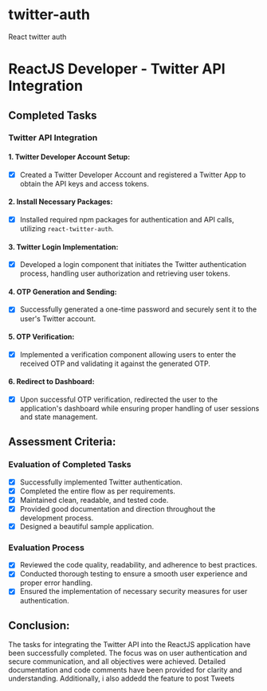 # twitter-auth

React twitter auth

# ReactJS Developer - Twitter API Integration

## Completed Tasks

### Twitter API Integration

#### 1. Twitter Developer Account Setup:

- [x] Created a Twitter Developer Account and registered a Twitter App to obtain the API keys and access tokens.

#### 2. Install Necessary Packages:

- [x] Installed required npm packages for authentication and API calls, utilizing `react-twitter-auth`.

#### 3. Twitter Login Implementation:

- [x] Developed a login component that initiates the Twitter authentication process, handling user authorization and retrieving user tokens.

#### 4. OTP Generation and Sending:

- [x] Successfully generated a one-time password and securely sent it to the user's Twitter account.

#### 5. OTP Verification:

- [x] Implemented a verification component allowing users to enter the received OTP and validating it against the generated OTP.

#### 6. Redirect to Dashboard:

- [x] Upon successful OTP verification, redirected the user to the application's dashboard while ensuring proper handling of user sessions and state management.

## Assessment Criteria:

### Evaluation of Completed Tasks

- [x] Successfully implemented Twitter authentication.
- [x] Completed the entire flow as per requirements.
- [x] Maintained clean, readable, and tested code.
- [x] Provided good documentation and direction throughout the development process.
- [x] Designed a beautiful sample application.

### Evaluation Process

- [x] Reviewed the code quality, readability, and adherence to best practices.
- [x] Conducted thorough testing to ensure a smooth user experience and proper error handling.
- [x] Ensured the implementation of necessary security measures for user authentication.

## Conclusion:

The tasks for integrating the Twitter API into the ReactJS application have been successfully completed. The focus was on user authentication and secure communication, and all objectives were achieved. Detailed documentation and code comments have been provided for clarity and understanding.
Additionally, i also addedd the feature to post Tweets
